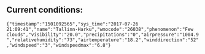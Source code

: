 ## Current conditions: 
 ``` {"timestamp":"1501092565","sys_time":"2017-07-26 21:09:41","name":"Tallinn-Harku","wmocode":"26038","phenomenon":"Few clouds","visibility":"20.0","precipitations":"0","airpressure":"1004.9","relativehumidity":"73","airtemperature":"18.2","winddirection":"52","windspeed":"3","windspeedmax":"6.8"} ```

